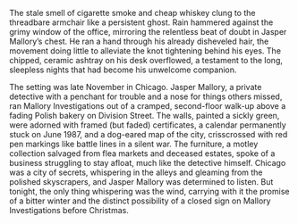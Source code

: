 The stale smell of cigarette smoke and cheap whiskey clung to the threadbare armchair like a persistent ghost. Rain hammered against the grimy window of the office, mirroring the relentless beat of doubt in Jasper Mallory’s chest. He ran a hand through his already disheveled hair, the movement doing little to alleviate the knot tightening behind his eyes. The chipped, ceramic ashtray on his desk overflowed, a testament to the long, sleepless nights that had become his unwelcome companion.

The setting was late November in Chicago. Jasper Mallory, a private detective with a penchant for trouble and a nose for things others missed, ran Mallory Investigations out of a cramped, second-floor walk-up above a fading Polish bakery on Division Street. The walls, painted a sickly green, were adorned with framed (but faded) certificates, a calendar permanently stuck on June 1987, and a dog-eared map of the city, crisscrossed with red pen markings like battle lines in a silent war. The furniture, a motley collection salvaged from flea markets and deceased estates, spoke of a business struggling to stay afloat, much like the detective himself. Chicago was a city of secrets, whispering in the alleys and gleaming from the polished skyscrapers, and Jasper Mallory was determined to listen. But tonight, the only thing whispering was the wind, carrying with it the promise of a bitter winter and the distinct possibility of a closed sign on Mallory Investigations before Christmas.
